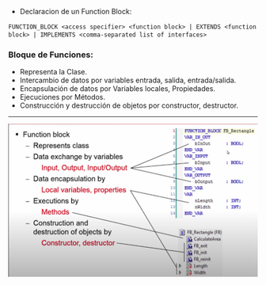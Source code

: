 - Declaracion de un Function Block:
```iecst
FUNCTION_BLOCK <access specifier> <function block> | EXTENDS <function block> | IMPLEMENTS <comma-separated list of interfaces>
```
### Bloque de Funciones:
- Representa la Clase.
- Intercambio de datos por variables entrada, salida, entrada/salida.
- Encapsulación de datos por Variables locales, Propiedades.
- Ejecuciones por Métodos.
- Construcción y destrucción de objetos por constructor, destructor.
***

![Function_Block](../imagenes/Function_Block.png)